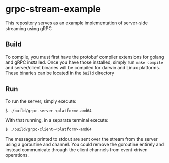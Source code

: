# grpc-stream-example
This repository serves as an example implementation of server-side streaming using gRPC

## Build
To compile, you must first have the protobuf compiler extensions for golang and gRPC installed.
Once you have those installed, simply run ```make compile``` and server/client binaries will be compiled for darwin and Linux platforms. These binaries can be located in the ```build``` directory

## Run
To run the server, simply execute: 
```
$ ./build/grpc-server-<platform>-amd64
```

With that running, in a separate terminal execute:
```
$ ./build/grpc-client-<platform>-amd64
```

The messages printed to stdout are sent over the stream from the server using a goroutine and channel. You could remove the goroutine entirely and instead communicate through the client channels from event-driven operations.
